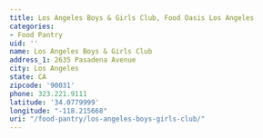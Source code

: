 ```yaml
---
title: Los Angeles Boys & Girls Club, Food Oasis Los Angeles
categories:
- Food Pantry
uid: ''
name: Los Angeles Boys & Girls Club
address_1: 2635 Pasadena Avenue
city: Los Angeles
state: CA
zipcode: '90031'
phone: 323.221.9111
latitude: '34.0779999'
longitude: "-118.215668"
uri: "/food-pantry/los-angeles-boys-girls-club/"
---
```


